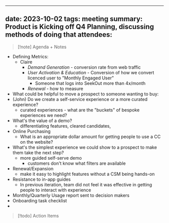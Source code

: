
---
date: 2023-10-02
tags: meeting
summary: Product is Kicking off Q4 Planning, discussing methods of doing that 
attendees: 
---

> [!note] Agenda + Notes
> 

- Defining Metrics:
	- Claire
		- *Demand Generation* - conversion rate from web traffic
		* *User Activation & Education* - Conversion of how we convert licenced user to "Monthly Engaged User"
			- Someone that logs into SeekOut more than 4x/month
		- *Renewal* - how to measure 
- What could be helpful to move a prospect to someone wanting to buy:
- (John) Do we create a self-service experience or a more curated experience?
	- curated experiences - what are the "buckets" of bespoke experiences we need?
- What's the value of a demo?
	- differentiating features, cleared candidates, 
- Online Purchasing
	- What is an appropriate dollar amount for getting people to use a CC on the website?
- What's the simplest experience we could show to a prospect to make them take the next step?
	- more guided self-serve demo
		- customers don't know what filters are available
- Renewal/Expansion
	- make it easy to highlight features without a CSM being hands-on
- Resistance to in-app guides
	- In previous iteration, team did not feel it was effective in getting people to interact with experience
- Monthly/Quarterly Usage report sent to decision makers
- Onboarding task checklist
- 

> [!todo] Action Items

